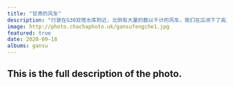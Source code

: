 ```yaml
---
title: "甘肃的风车"
description: "行驶在G30双塔水库附近，北侧有大量的数以千计的风车，我们在瓜洲下了高速，找了条路到了就近的风电场，虽然看似无遮无挡，但风电场的地平面比周边的公路要高出两三米，需要费些力气踩着松软的戈壁土壤爬上去。风很大，三脚架必须要大角度低趴，肩带直接吹横90度。"
image: http://photo.chachaphoto.uk/gansufengche1.jpg
featured: true
date: 2020-09-18
albums: gansu
---
```


## This is the full description of the photo.
